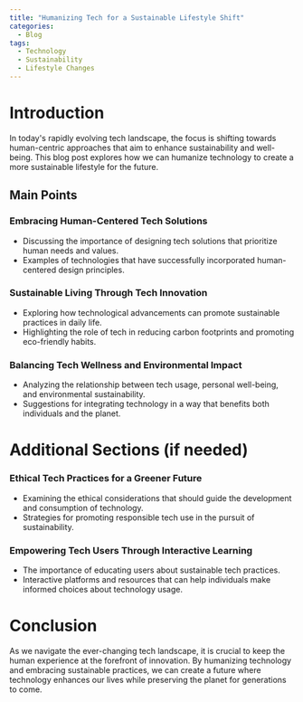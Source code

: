 ```yaml
---
title: "Humanizing Tech for a Sustainable Lifestyle Shift"
categories:
  - Blog
tags:
  - Technology
  - Sustainability
  - Lifestyle Changes
---
```


# Introduction
In today's rapidly evolving tech landscape, the focus is shifting towards human-centric approaches that aim to enhance sustainability and well-being. This blog post explores how we can humanize technology to create a more sustainable lifestyle for the future.

## Main Points
### Embracing Human-Centered Tech Solutions
- Discussing the importance of designing tech solutions that prioritize human needs and values.
- Examples of technologies that have successfully incorporated human-centered design principles.

### Sustainable Living Through Tech Innovation
- Exploring how technological advancements can promote sustainable practices in daily life.
- Highlighting the role of tech in reducing carbon footprints and promoting eco-friendly habits.

### Balancing Tech Wellness and Environmental Impact
- Analyzing the relationship between tech usage, personal well-being, and environmental sustainability.
- Suggestions for integrating technology in a way that benefits both individuals and the planet.

# Additional Sections (if needed)
### Ethical Tech Practices for a Greener Future
- Examining the ethical considerations that should guide the development and consumption of technology.
- Strategies for promoting responsible tech use in the pursuit of sustainability.

### Empowering Tech Users Through Interactive Learning
- The importance of educating users about sustainable tech practices.
- Interactive platforms and resources that can help individuals make informed choices about technology usage.

# Conclusion
As we navigate the ever-changing tech landscape, it is crucial to keep the human experience at the forefront of innovation. By humanizing technology and embracing sustainable practices, we can create a future where technology enhances our lives while preserving the planet for generations to come.